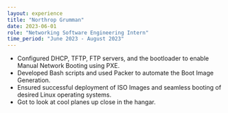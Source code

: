 ```yaml
---
layout: experience
title: "Northrop Grumman"
date: 2023-06-01
role: "Networking Software Engineering Intern"
time_period: "June 2023 - August 2023"
---
```


- Configured DHCP, TFTP, FTP servers, and the bootloader to enable Manual Network Booting using PXE.
- Developed Bash scripts and used Packer to automate the Boot Image Generation.
- Ensured successful deployment of ISO Images and seamless booting of desired Linux operating systems.
- Got to look at cool planes up close in the hangar.
